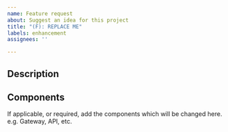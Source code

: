 ```yaml
---
name: Feature request
about: Suggest an idea for this project
title: "(F): REPLACE ME"
labels: enhancement
assignees: ''

---
```


## Description

<!-- Clear and concise description about the feature -->

## Components

If applicable, or required, add the components which will be changed here. e.g. Gateway, API, etc.
